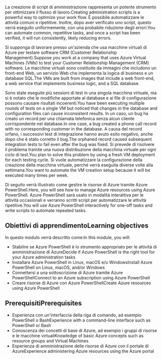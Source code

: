 <span data-ttu-id="7c3d7-101">La creazione di script di amministrazione rappresenta un potente strumento per ottimizzare il flusso di lavoro.</span><span class="sxs-lookup"><span data-stu-id="7c3d7-101">Creating administration scripts is a powerful way to optimize your work flow.</span></span> <span data-ttu-id="7c3d7-102">È possibile automatizzare le attività comuni e ripetitive. Inoltre, dopo aver verificato uno script, questo verrà eseguito uniformemente, con una probabile riduzione degli errori.</span><span class="sxs-lookup"><span data-stu-id="7c3d7-102">You can automate common, repetitive tasks, and once a script has been verified, it will run consistently, likely reducing errors.</span></span>

<span data-ttu-id="7c3d7-103">Si supponga di lavorare presso un'azienda che usa macchine virtuali di Azure per testare software CRM (Customer Relationship Management).</span><span class="sxs-lookup"><span data-stu-id="7c3d7-103">Suppose you work at a company that uses Azure Virtual Machines (VMs) to test your Customer Relationship Management (CRM) software.</span></span> <span data-ttu-id="7c3d7-104">Le macchine virtuali sono costituite da immagini che includono un front-end Web, un servizio Web che implementa la logica di business e un database SQL.</span><span class="sxs-lookup"><span data-stu-id="7c3d7-104">The VMs are built from images that include a web front-end, a web service that implements business logic, and a SQL database.</span></span>

<span data-ttu-id="7c3d7-105">Sono state eseguite più sessioni di test in una singola macchina virtuale, ma si è notato che le modifiche apportate al database e ai file di configurazione possono causare risultati incoerenti.</span><span class="sxs-lookup"><span data-stu-id="7c3d7-105">You have been executing multiple rounds of tests on a single VM but noticed that changes in the database and configuration files can cause inconsistent results.</span></span> <span data-ttu-id="7c3d7-106">In un caso, un bug ha creato un record per una chiamata telefonica senza alcun cliente corrispondente nel database.</span><span class="sxs-lookup"><span data-stu-id="7c3d7-106">In one case, a bug created a phone call record with no corresponding customer in the database.</span></span> <span data-ttu-id="7c3d7-107">A causa del record orfano, i successivi test di integrazione hanno avuto esito negativo, anche dopo che è stato corretto il bug.</span><span class="sxs-lookup"><span data-stu-id="7c3d7-107">The orphaned record caused subsequent integration tests to fail even after the bug was fixed.</span></span> <span data-ttu-id="7c3d7-108">Si prevede di risolvere il problema tramite una nuova distribuzione della macchina virtuale per ogni ciclo di test.</span><span class="sxs-lookup"><span data-stu-id="7c3d7-108">You plan to solve this problem by using a fresh VM deployment for each testing cycle.</span></span> <span data-ttu-id="7c3d7-109">Si vuole automatizzare la configurazione della creazione della macchina virtuale, perché verrà eseguita diverse volte alla settimana.</span><span class="sxs-lookup"><span data-stu-id="7c3d7-109">You want to automate the VM creation setup because it will be executed many times per week.</span></span> 

<span data-ttu-id="7c3d7-110">Di seguito verrà illustrato come gestire le risorse di Azure tramite Azure PowerShell.</span><span class="sxs-lookup"><span data-stu-id="7c3d7-110">Here, you will see how to manage Azure resources using Azure PowerShell.</span></span> <span data-ttu-id="7c3d7-111">Azure PowerShell sarà usato in modalità interattiva per le attività occasionali e verranno scritti script per automatizzare le attività ripetitive.</span><span class="sxs-lookup"><span data-stu-id="7c3d7-111">You will use Azure PowerShell interactively for one-off tasks and write scripts to automate repeated tasks.</span></span> 

## <a name="learning-objectives"></a><span data-ttu-id="7c3d7-112">Obiettivi di apprendimento</span><span class="sxs-lookup"><span data-stu-id="7c3d7-112">Learning objectives</span></span>
<span data-ttu-id="7c3d7-113">In questo modulo verrà descritto come:</span><span class="sxs-lookup"><span data-stu-id="7c3d7-113">In this module, you will:</span></span>

- <span data-ttu-id="7c3d7-114">Stabilire se Azure PowerShell è lo strumento appropriato per le attività di amministrazione di Azure</span><span class="sxs-lookup"><span data-stu-id="7c3d7-114">Decide if Azure PowerShell is the right tool for your Azure administration tasks</span></span>
- <span data-ttu-id="7c3d7-115">Installare Azure PowerShell in Linux, macOS e/o Windows</span><span class="sxs-lookup"><span data-stu-id="7c3d7-115">Install Azure PowerShell on Linux, macOS, and/or Windows</span></span>
- <span data-ttu-id="7c3d7-116">Connettersi a una sottoscrizione di Azure tramite Azure PowerShell</span><span class="sxs-lookup"><span data-stu-id="7c3d7-116">Connect to an Azure subscription using Azure PowerShell</span></span>
- <span data-ttu-id="7c3d7-117">Creare risorse di Azure con Azure PowerShell</span><span class="sxs-lookup"><span data-stu-id="7c3d7-117">Create Azure resources using Azure PowerShell</span></span>

## <a name="prerequisites"></a><span data-ttu-id="7c3d7-118">Prerequisiti</span><span class="sxs-lookup"><span data-stu-id="7c3d7-118">Prerequisites</span></span>

- <span data-ttu-id="7c3d7-119">Esperienza con un'interfaccia della riga di comando, ad esempio PowerShell o Bash</span><span class="sxs-lookup"><span data-stu-id="7c3d7-119">Experience with a command-line interface such as PowerShell or Bash</span></span>
- <span data-ttu-id="7c3d7-120">Conoscenza dei concetti di base di Azure, ad esempio i gruppi di risorse e le macchine virtuali</span><span class="sxs-lookup"><span data-stu-id="7c3d7-120">Knowledge of basic Azure concepts such as resource groups and Virtual Machines</span></span>
- <span data-ttu-id="7c3d7-121">Esperienza di amministrazione delle risorse di Azure con il portale di Azure</span><span class="sxs-lookup"><span data-stu-id="7c3d7-121">Experience administering Azure resources using the Azure portal</span></span>
